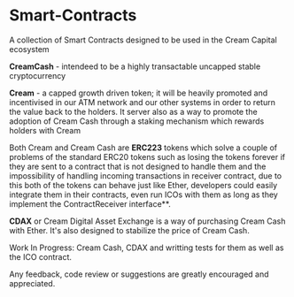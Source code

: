 # Smart-Contracts

A collection of Smart Contracts designed to be used in the Cream Capital ecosystem

**CreamCash** - intendeed to be a highly transactable uncapped stable cryptocurrency 

**Cream** - a capped growth driven token; it will be heavily promoted and incentivised in our ATM network and our other systems in order to return the value back to the holders. It server also as a way to promote the adoption of Cream Cash through a staking mechanism which rewards holders with Cream

Both Cream and Cream Cash are **ERC223** tokens which solve a couple of problems of the standard ERC20 tokens such as losing the tokens forever if they are sent to a contract that is not designed to handle them and the impossibility of handling incoming transactions in receiver contract, due to this both of the tokens can behave just like Ether, developers could easily integrate them in their contracts, even run ICOs with them as long as they implement the ContractReceiver interface**. 

**CDAX** or Cream Digital Asset Exchange is a way of purchasing Cream Cash with Ether. It's also designed to stabilize the price of Cream Cash.
 
Work In Progress: Cream Cash, CDAX and writting tests for them as well as the ICO contract. 

Any feedback, code review or suggestions are greatly encouraged and appreciated. 